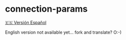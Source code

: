 # connection-params

[🇪🇸 Versión Español](./Readme_es.md)

English version not available yet... fork and translate? O:-)
